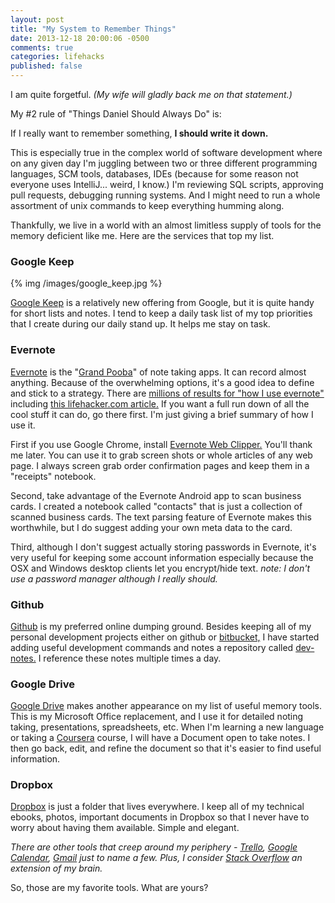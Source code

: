 ```yaml
---
layout: post
title: "My System to Remember Things"
date: 2013-12-18 20:00:06 -0500
comments: true
categories: lifehacks
published: false
---
```


I am quite forgetful. _(My wife will gladly back me on that statement.)_  

My #2 rule of "Things Daniel Should Always Do" is:  

If I really want to remember something, **I should write it down.**

This is especially true in the complex world of software development where on any given day I'm juggling between two or three different programming languages, SCM tools, databases, IDEs (because for some reason not everyone uses IntelliJ... weird, I know.) I'm reviewing SQL scripts, approving pull requests, debugging running systems.  And I might need to run a whole assortment of unix commands to keep everything humming along. 

Thankfully, we live in a world with an almost limitless supply of tools for the memory deficient like me.  Here are the services that top my list. 

### Google Keep

{% img /images/google_keep.jpg %}

[Google Keep][1] is a relatively new offering from Google, but it is quite handy for short lists and notes. I tend to keep a daily task list of my top priorities that I create during our daily stand up. It helps me stay on task.

### Evernote

[Evernote][2] is the "[Grand Pooba](http://en.wikipedia.org/wiki/Grand_Poobah)" of note taking apps. It can record almost anything. Because of the overwhelming options, it's a good idea to define and stick to a strategy. There are [millions of results for "how I use evernote"](https://www.google.com/search?q=how+I+use+evernote&oq=how+I+use+evernote&aqs=chrome..69i57j69i60l3j69i65l2.2577j0j7&sourceid=chrome&espv=210&es_sm=93&ie=UTF-8&safe=active) including [this lifehacker.com article.](http://lifehacker.com/5989980/ive-been-using-evernote-all-wrong-heres-why-its-actually-amazing) If you want a full run down of all the cool stuff it can do, go there first.  I'm just giving a brief summary of how I use it.

First if you use Google Chrome, install [Evernote Web Clipper.](https://chrome.google.com/webstore/detail/evernote-web-clipper/pioclpoplcdbaefihamjohnefbikjilc) You'll thank me later.  You can use it to grab screen shots or whole articles of any web page. I always screen grab order confirmation pages and keep them in a "receipts" notebook.

Second, take advantage of the Evernote Android app to scan business cards. I created a notebook called "contacts" that is just a collection of scanned business cards. The text parsing feature of Evernote makes this worthwhile, but I do suggest adding your own meta data to the card.

Third, although I don't suggest actually storing passwords in Evernote, it's very useful for keeping some account information especially because the OSX and Windows desktop clients let you encrypt/hide text. _note: I don't use a password manager although I really should._

### Github

[Github][3] is my preferred online dumping ground. Besides keeping all of my personal development projects either on github or [bitbucket,](https://bitbucket.org/dnorton) I have started adding useful development commands and notes a repository called [dev-notes.](https://github.com/dnorton/dev-notes) I reference these notes multiple times a day.

### Google Drive

[Google Drive][4] makes another appearance on my list of useful memory tools. This is my Microsoft Office replacement, and I use it for detailed noting taking, presentations, spreadsheets, etc. When I'm learning a new language or taking a [Coursera](http://dnorton.org/blog/2013/10/28/courserapathy/) course, I will have a Document open to take notes. I then go back, edit, and refine the document so that it's easier to find useful information.

### Dropbox

[Dropbox][5] is just a folder that lives everywhere. I keep all of my technical ebooks, photos, important documents in Dropbox so that I never have to worry about having them available. Simple and elegant.

_There are other tools that creep around my periphery - [Trello](https://trello.com), [Google Calendar](http://calendar.google.com), [Gmail](http://gmail.com) just to name a few. Plus, I consider [Stack Overflow](http://stackoverflow.com) an extension of my brain._

So, those are my favorite tools. What are yours?


[1]: https://drive.google.com/keep "Google Keep"
[2]: https://www.evernote.com "Evernote"
[3]: https://www.github.com "Github"
[4]: https://drive.google.com/ "Google Drive"
[5]: https://www.dropbox.com "Dropbox"
